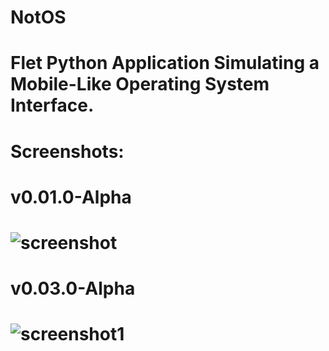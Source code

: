 # NotOS

# Flet Python Application Simulating a Mobile-Like Operating System Interface.

# Screenshots:

# v0.01.0-Alpha
# ![screenshot](https://github.com/user-attachments/assets/859ca5a2-595b-4a5a-8513-1f1477e40512)
  
# v0.03.0-Alpha
# ![screenshot1](https://github.com/user-attachments/assets/62d2ab54-d2fc-40a1-92db-636b47b2fce3)
